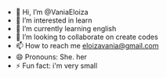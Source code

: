 - 👋 Hi, I’m @VaniaEloiza
- 👀 I’m interested in learn
- 🌱 I’m currently learning english
- 💞️ I’m looking to collaborate on create codes
- 📫 How to reach me eloizavania@gmail.com
- 😄 Pronouns: She. her
- ⚡ Fun fact: i'm very small

<!---
VaniaEloiza/VaniaEloiza is a ✨ special ✨ repository because its `README.md` (this file) appears on your GitHub profile.
You can click the Preview link to take a look at your changes.
--->
